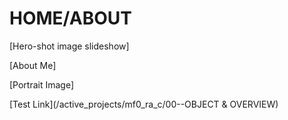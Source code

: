 # HOME/ABOUT

[Hero-shot image slideshow]

[About Me]

[Portrait Image]

[Test Link](/active_projects/mf0_ra_c/00--OBJECT & OVERVIEW)
